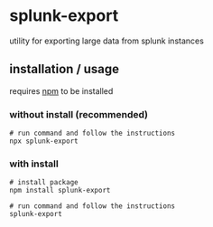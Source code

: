 # splunk-export

utility for exporting large data from splunk instances

## installation / usage

requires [npm](https://www.npmjs.com/get-npm) to be installed

### without install (recommended)

```shell script
# run command and follow the instructions
npx splunk-export
````

### with install

```shell script
# install package
npm install splunk-export

# run command and follow the instructions
splunk-export

````
